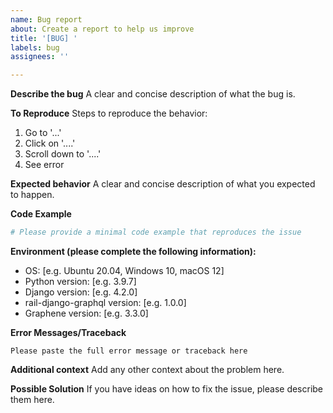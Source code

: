 ```yaml
---
name: Bug report
about: Create a report to help us improve
title: '[BUG] '
labels: bug
assignees: ''

---
```


**Describe the bug**
A clear and concise description of what the bug is.

**To Reproduce**
Steps to reproduce the behavior:
1. Go to '...'
2. Click on '....'
3. Scroll down to '....'
4. See error

**Expected behavior**
A clear and concise description of what you expected to happen.

**Code Example**
```python
# Please provide a minimal code example that reproduces the issue
```

**Environment (please complete the following information):**
- OS: [e.g. Ubuntu 20.04, Windows 10, macOS 12]
- Python version: [e.g. 3.9.7]
- Django version: [e.g. 4.2.0]
- rail-django-graphql version: [e.g. 1.0.0]
- Graphene version: [e.g. 3.3.0]

**Error Messages/Traceback**
```
Please paste the full error message or traceback here
```

**Additional context**
Add any other context about the problem here.

**Possible Solution**
If you have ideas on how to fix the issue, please describe them here.